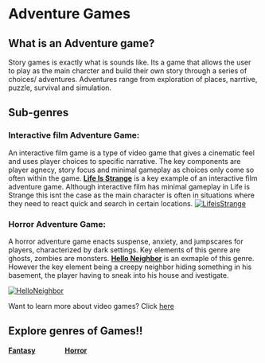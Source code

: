 # Adventure Games

## What is an Adventure game?
Story games is exactly what is sounds like. Its a game that allows the user to play as the main charcter and build their own story through a series of choices/ adventures. Adventures range from exploration of places, narrtive, puzzle, survival and simulation. 
## Sub-genres

### Interactive film Adventure Game:
An interactive film game is a type of video game that gives a cinematic feel and uses player choices to specific narrative. The key components are player agnecy, story focus and minimal gameplay as choices only come so often within the game. **[Life Is Strange](strangelife/strangelife.md)** is a key example of an interactive film adventure game. Although interactive film has minimal gameplay in Life is Strange this isnt the case as the main character is often in situations where they need to react quick and search in certain locations.
[![LifeisStrange](https://upload.wikimedia.org/wikipedia/commons/0/09/Life_Is_Strange.png)](https://lifeisstrange.square-enix-games.com/en-us)

### Horror Adventure Game:
A horror adventure game enacts suspense, anxiety, and jumpscares for players, characterized by dark settings. Key elements of this genre are ghosts, zombies are monsters. **[Hello Neighbor](helloneigh/neighbor.md)** is an exmaple of this genre. However the key element being a creepy neighbor hiding something in his basement, the player having to sneak into his house and ivestigate. 

[![HelloNeighbor](https://static.wikia.nocookie.net/fictionalcrossover/images/3/3c/NeighborLogo.webp/revision/latest/scale-to-width-down/1200?cb=20220818134933)](https://store.steampowered.com/app/1321680/Hello_Neighbor_2/)


Want to learn more about video games? Click [here][another place]

[another place]: https://github.com/319SoftDev/wiki-project-group-row-2/blob/main/videogame/readme.md

## Explore genres of Games!!
**[Fantasy](fantasy/fent.md)** &nbsp; &nbsp; &nbsp; &nbsp; &nbsp; &nbsp; &nbsp; **[Horror](horror/horrorfile.md)**
